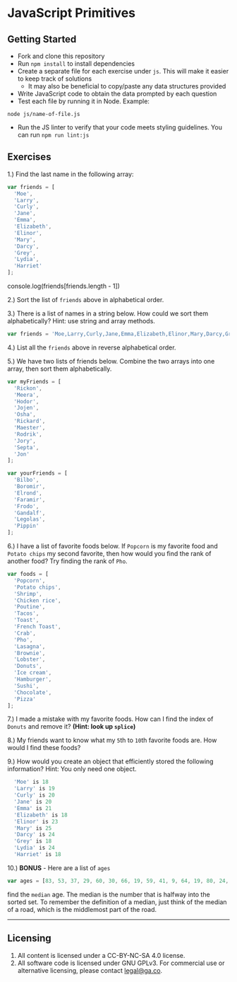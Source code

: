 # JavaScript Primitives

## Getting Started
* Fork and clone this repository
* Run `npm install` to install dependencies
* Create a separate file for each exercise under `js`. This will make it easier to keep track of solutions
  * It may also be beneficial to copy/paste any data structures provided
* Write JavaScript code to obtain the data prompted by each question
* Test each file by running it in Node. Example:

```
node js/name-of-file.js
```

* Run the JS linter to verify that your code meets styling guidelines. You can run `npm run lint:js`

## Exercises

1.) Find the last name in the following array:

```js
var friends = [
  'Moe',
  'Larry',
  'Curly',
  'Jane',
  'Emma',
  'Elizabeth',
  'Elinor',
  'Mary',
  'Darcy',
  'Grey',
  'Lydia',
  'Harriet'
];
```
console.log(friends[friends.length - 1])

2.) Sort the list of `friends` above in alphabetical order.

3.) There is a list of names in a string below. How could we sort them alphabetically? Hint: use string and array methods.

```js
var friends = 'Moe,Larry,Curly,Jane,Emma,Elizabeth,Elinor,Mary,Darcy,Grey,Lydia,Harriet';
```

4.) List all the `friends` above in reverse alphabetical order.

5.) We have two lists of friends below. Combine the two arrays into one array, then sort them alphabetically.

```js
var myFriends = [
  'Rickon',
  'Meera',
  'Hodor',
  'Jojen',
  'Osha',
  'Rickard',
  'Maester',
  'Rodrik',
  'Jory',
  'Septa',
  'Jon'
];

var yourFriends = [
  'Bilbo',
  'Boromir',
  'Elrond',
  'Faramir',
  'Frodo',
  'Gandalf',
  'Legolas',
  'Pippin'
];
```


6.) I have a list of favorite foods below. If `Popcorn` is my favorite food and `Potato chips` my second favorite, then how would you find the rank of another food? Try finding the rank of `Pho`.

```js
var foods = [
  'Popcorn',
  'Potato chips',
  'Shrimp',
  'Chicken rice',
  'Poutine',
  'Tacos',
  'Toast',
  'French Toast',
  'Crab',
  'Pho',
  'Lasagna',
  'Brownie',
  'Lobster',
  'Donuts',
  'Ice cream',
  'Hamburger',
  'Sushi',
  'Chocolate',
  'Pizza'
];
```


7.) I made a mistake with my favorite foods. How can I find the index of `Donuts` and remove it? **(Hint: look up `splice`)**

8.) My friends want to know what my `5`th to `10`th favorite foods are. How would I find these foods?

9.) How would you create an object that efficiently stored the following information? Hint: You only need one object.

```js
  'Moe' is 18
  'Larry' is 19
  'Curly' is 20
  'Jane' is 20
  'Emma' is 21
  'Elizabeth' is 18
  'Elinor' is 23
  'Mary' is 25
  'Darcy' is 24
  'Grey' is 18
  'Lydia' is 24
  'Harriet' is 18
```

10.) **BONUS** - Here are a list of `ages`

```js
var ages = [83, 53, 37, 29, 60, 30, 66, 19, 59, 41, 9, 64, 19, 80, 24, 53, 70, 1, 53, 40, 92, 4, 71, 65, 8, 2, 51, 80, 94, 37, 80, 64, 19, 6, 14];
```
find the `median` age. The median is the number that is halfway into the sorted set. To remember the definition of a median, just think of the median of a road, which is the middlemost part of the road.

---

## Licensing
1. All content is licensed under a CC-BY-NC-SA 4.0 license.
2. All software code is licensed under GNU GPLv3. For commercial use or alternative licensing, please contact legal@ga.co.
